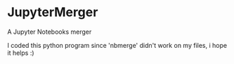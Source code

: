 # JupyterMerger
A Jupyter Notebooks merger 

I coded this python program since 'nbmerge' didn't work on my files, i hope it helps :) 
